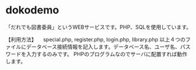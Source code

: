 # dokodemo
「だれでも図書委員」というWEBサービスです。PHP、SQLを使用しています。

【利用方法】
　special.php, register.php, login.php, library.php
 以上４つのファイルにデータベース接続情報を記入します。データベース名、ユーザ名、パスワードを入力するのみです。
 PHPのプログラムなのでサーバに配置すれば動作します。
